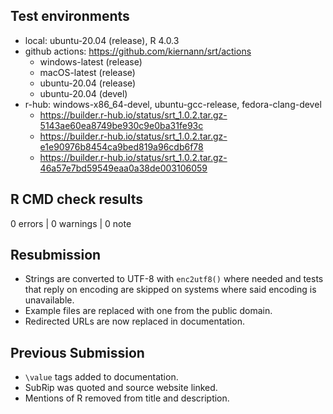 ## Test environments

* local: ubuntu-20.04 (release), R 4.0.3
* github actions: <https://github.com/kiernann/srt/actions>
  * windows-latest (release) 
  * macOS-latest (release)
  * ubuntu-20.04 (release)
  * ubuntu-20.04 (devel)
* r-hub: windows-x86_64-devel, ubuntu-gcc-release, fedora-clang-devel
  * <https://builder.r-hub.io/status/srt_1.0.2.tar.gz-5143ae60ea8749be930c9e0ba31fe93c>
  * <https://builder.r-hub.io/status/srt_1.0.2.tar.gz-e1e90976b8454ca9bed819a96cdb6f78>
  * <https://builder.r-hub.io/status/srt_1.0.2.tar.gz-46a57e7bd59549eaa0a38de003106059>

## R CMD check results

0 errors | 0 warnings | 0 note

## Resubmission

* Strings are converted to UTF-8 with `enc2utf8()` where needed and tests that
  reply on encoding are skipped on systems where said encoding is unavailable.
* Example files are replaced with one from the public domain.
* Redirected URLs are now replaced in documentation.

## Previous Submission

* `\value` tags added to documentation.
* SubRip was quoted and source website linked.
* Mentions of R removed from title and description.

